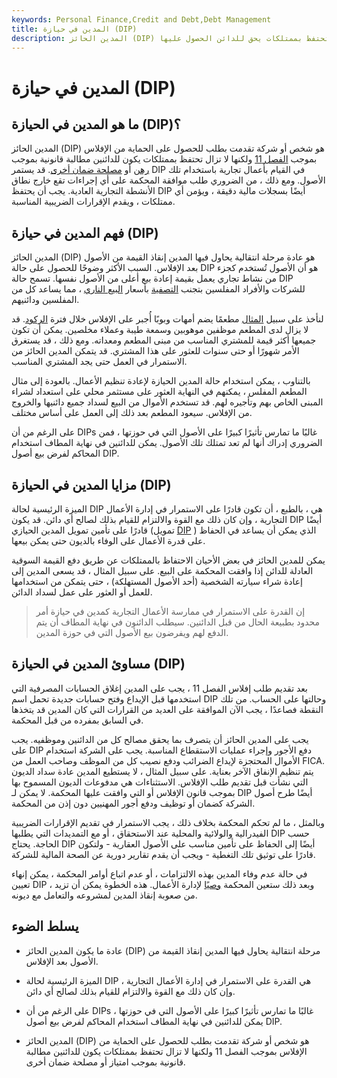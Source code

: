 ```yaml
---
keywords: Personal Finance,Credit and Debt,Debt Management
title: المدين في حيازة (DIP)
description: المدين الحائز (DIP) هو شخص أو شركة خاضعة للحماية من الإفلاس لا تزال تحتفظ بممتلكات يحق للدائن الحصول عليها.
---
```


# المدين في حيازة (DIP)
## ما هو المدين في الحيازة (DIP)؟

المدين الحائز (DIP) هو شخص أو شركة تقدمت بطلب للحصول على الحماية من الإفلاس بموجب [الفصل 11](/chapter11) ولكنها لا تزال تحتفظ بممتلكات يكون للدائنين مطالبة قانونية بموجب [رهن](/lien) أو [مصلحة ضمان أخرى](/security-interest). قد يستمر DIP في القيام بأعمال تجارية باستخدام تلك الأصول. ومع ذلك ، من الضروري طلب موافقة المحكمة على أي إجراءات تقع خارج نطاق الأنشطة التجارية العادية. يجب أن يحتفظ DIP أيضًا بسجلات مالية دقيقة ، ويؤمن أي ممتلكات ، ويقدم الإقرارات الضريبية المناسبة.

## فهم المدين في حيازة (DIP)

المدين الحائز (DIP) هو عادة مرحلة انتقالية يحاول فيها المدين إنقاذ القيمة من الأصول بعد الإفلاس. السبب الأكثر وضوحًا للحصول على حالة DIP هو أن الأصول تُستخدم كجزء من نشاط تجاري يعمل بقيمة إعادة بيع أعلى من الأصول نفسها. تسمح حالة DIP للشركات والأفراد المفلسين بتجنب [التصفية](/liquidation) بأسعار [البيع الناري](/firesale) ، مما يساعد كل من المفلسين ودائنيهم.

لنأخذ على سبيل [المثال](/momandpop) مطعمًا يضم أمهات وبوبًا أُجبر على الإفلاس خلال فترة [الركود](/recession). قد لا يزال لدى المطعم موظفين موهوبين وسمعة طيبة وعملاء مخلصين. يمكن أن تكون جميعها أكثر قيمة للمشتري المناسب من مبنى المطعم ومعداته. ومع ذلك ، قد يستغرق الأمر شهورًا أو حتى سنوات للعثور على هذا المشتري. قد يتمكن المدين الحائز من الاستمرار في العمل حتى يجد المشتري المناسب.

بالتناوب ، يمكن استخدام حالة المدين الحيازة لإعادة تنظيم الأعمال. بالعودة إلى مثال المطعم المفلس ، يمكنهم في النهاية العثور على مستثمر محلي على استعداد لشراء المبنى الخاص بهم وتأجيره لهم. قد تستخدم الأموال من البيع لسداد جميع دائنيها والخروج من الإفلاس. سيعود المطعم بعد ذلك إلى العمل على أساس مختلف.

على الرغم من أن DIPs غالبًا ما تمارس تأثيرًا كبيرًا على الأصول التي في حوزتها ، فمن الضروري إدراك أنها لم تعد تمتلك تلك الأصول. يمكن للدائنين في نهاية المطاف استخدام المحاكم لفرض بيع أصول DIP.

## مزايا المدين في الحيازة (DIP)

الميزة الرئيسية لحالة DIP هي ، بالطبع ، أن تكون قادرًا على الاستمرار في إدارة الأعمال التجارية ، وإن كان ذلك مع القوة والالتزام للقيام بذلك لصالح أي دائن. قد يكون DIP أيضًا قادرًا على تأمين تمويل المدين الحيازي (تمويل [DIP](/debtorinpossessionfinancing) ) الذي يمكن أن يساعد في الحفاظ على قدرة الأعمال على الوفاء بالديون حتى يمكن بيعها.

يمكن للمدين الحائز في بعض الأحيان الاحتفاظ بالممتلكات عن طريق دفع القيمة السوقية العادلة للدائن إذا وافقت المحكمة على البيع. على سبيل المثال ، قد يسعى المدين إلى إعادة شراء سيارته الشخصية (أحد الأصول المستهلكة) ، حتى يتمكن من استخدامها للعمل أو العثور على عمل لسداد الدائن.

> إن القدرة على الاستمرار في ممارسة الأعمال التجارية كمدين في حيازة أمر محدود بطبيعة الحال من قبل الدائنين. سيطلب الدائنون في نهاية المطاف أن يتم الدفع لهم ويفرضون بيع الأصول التي في حوزة المدين.

>

## مساوئ المدين في الحيازة (DIP)

بعد تقديم طلب إفلاس الفصل 11 ، يجب على المدين إغلاق الحسابات المصرفية التي استخدمها قبل الإيداع وفتح حسابات جديدة تحمل اسم DIP وحالتها على الحساب. من تلك النقطة فصاعدًا ، يجب الآن الموافقة على العديد من القرارات التي كان المدين قد يتخذها في السابق بمفرده من قبل المحكمة.

يجب على المدين الحائز أن يتصرف بما يحقق مصالح كل من الدائنين وموظفيه. يجب على DIP دفع الأجور وإجراء عمليات الاستقطاع المناسبة. يجب على الشركة استخدام الأموال المحتجزة لإيداع الضرائب ودفع نصيب كل من الموظف وصاحب العمل من FICA. يتم تنظيم الإنفاق الآخر بعناية. على سبيل المثال ، لا يستطيع المدين عادة سداد الديون التي نشأت قبل تقديم طلب الإفلاس. الاستثناءات هي مدفوعات الديون المسموح بها بموجب قانون الإفلاس أو التي وافقت عليها المحكمة. لا يمكن لـ DIP أيضًا طرح أصول الشركة كضمان أو توظيف ودفع أجور المهنيين دون إذن من المحكمة.

وبالمثل ، ما لم تحكم المحكمة بخلاف ذلك ، يجب الاستمرار في تقديم الإقرارات الضريبية الفيدرالية والولائية والمحلية عند الاستحقاق ، أو مع التمديدات التي يطلبها DIP حسب الحاجة. يحتاج DIP أيضًا إلى الحفاظ على تأمين مناسب على الأصول العقارية - ولتكون قادرًا على توثيق تلك التغطية - ويجب أن يقدم تقارير دورية عن الصحة المالية للشركة.

في حالة عدم وفاء المدين بهذه الالتزامات ، أو عدم اتباع أوامر المحكمة ، يمكن إنهاء تعيين DIP ، وبعد ذلك ستعين المحكمة [وصيًا](/trustee) لإدارة الأعمال. هذه الخطوة يمكن أن تزيد من صعوبة إنقاذ المدين لمشروعه والتعامل مع ديونه.

## يسلط الضوء

- عادة ما يكون المدين الحائز (DIP) مرحلة انتقالية يحاول فيها المدين إنقاذ القيمة من الأصول بعد الإفلاس.

- الميزة الرئيسية لحالة DIP هي القدرة على الاستمرار في إدارة الأعمال التجارية ، وإن كان ذلك مع القوة والالتزام للقيام بذلك لصالح أي دائن.

- على الرغم من أن DIPs غالبًا ما تمارس تأثيرًا كبيرًا على الأصول التي في حوزتها ، يمكن للدائنين في نهاية المطاف استخدام المحاكم لفرض بيع أصول DIP.

- المدين الحائز (DIP) هو شخص أو شركة تقدمت بطلب للحصول على الحماية من الإفلاس بموجب الفصل 11 ولكنها لا تزال تحتفظ بممتلكات يكون للدائنين مطالبة قانونية بموجب امتياز أو مصلحة ضمان أخرى.

